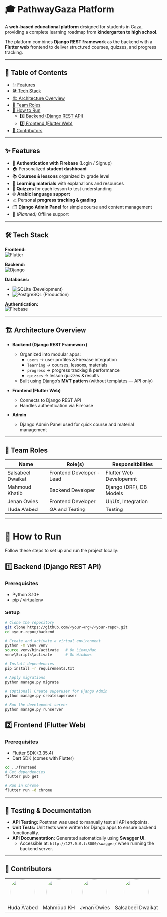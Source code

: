 # 🎓 PathwayGaza Platform

A **web-based educational platform** designed for students in Gaza, providing a complete learning roadmap from **kindergarten to high school**.  

The platform combines **Django REST Framework** as the backend with a **Flutter web** frontend to deliver structured courses, quizzes, and progress tracking.

---

## 📑 Table of Contents

- [✨ Features](#-features)
- [🛠 Tech Stack](#-tech-stack)
- [🏗️ Architecture Overview](#️-architecture-overview)
- [👥 Team Roles](#-team-roles)
- [🚀 How to Run](#-how-to-run)
  - [1️⃣ Backend (Django REST API)](#1%EF%B8%8F-backend-django-rest-api)
  - [2️⃣ Frontend (Flutter Web)](#2%EF%B8%8F-frontend-flutter-web)
- [🤝 Contributors](#-contributors)
---

## ✨ Features

- 🔑 **Authentication with Firebase** (Login / Signup)  
- 🏠 Personalized **student dashboard**  
- 📚 **Courses & lessons** organized by grade level  
- 📖 **Learning materials** with explanations and resources  
- 📝 **Quizzes** for each lesson to test understanding  
- 🌐 **Arabic language support**  
- 📈 Personal **progress tracking & grading**  
- 🗂️ **Django Admin Panel** for simple course and content management  
- 📶 *(Planned)* Offline support

---

## 🛠 Tech Stack

**Frontend:**  
![Flutter](https://img.shields.io/badge/Flutter-02569B?style=for-the-badge&logo=flutter&logoColor=white)  

**Backend:**  
![Django](https://img.shields.io/badge/Django_REST-092E20?style=for-the-badge&logo=django&logoColor=white)  

**Databases:**  
- ![SQLite](https://img.shields.io/badge/SQLite-003B57?style=for-the-badge&logo=sqlite&logoColor=white) (Development)  
- ![PostgreSQL](https://img.shields.io/badge/PostgreSQL-316192?style=for-the-badge&logo=postgresql&logoColor=white) (Production)  

**Authentication:**  
![Firebase](https://img.shields.io/badge/Firebase-FFCA28?style=for-the-badge&logo=firebase&logoColor=black)  

---

## 🏗️ Architecture Overview

- **Backend (Django REST Framework)**  
  - Organized into modular apps:
    - `users` → user profiles & Firebase integration  
    - `learning` → courses, lessons, materials  
    - `progress` → progress tracking & performance  
    - `quizzes` → lesson quizzes & results  
  - Built using Django’s **MVT pattern** (without templates — API only)  

- **Frontend (Flutter Web)**  
  - Connects to Django REST API  
  - Handles authentication via Firebase  

- **Admin**  
  - Django Admin Panel used for quick course and material management  
---
## 👥 Team Roles

| Name                | Role(s)                       | Responsitbilities                                  |
|---------------------|------------------------------|-----------------------------------------|
| Salsabeel Dwaikat   | Frontend Developer - Lead           | Flutter Web Developemnt |
| Mahmoud Khatib      | Backend Developer  | Django (DRF), DB Models    |
| Jenan Owies         | Frontend Developer           | UI/UX, Integration       |
| Huda A'abed         | QA and Testing            | Testing    |


---
# 🚀 How to Run
Follow these steps to set up and run the project locally:

## 1️⃣ Backend (Django REST API)

### Prerequisites
- Python 3.10+  
- pip / virtualenv  

### Setup
```bash
# Clone the repository
git clone https://github.com/<your-org>/<your-repo>.git
cd <your-repo>/backend

# Create and activate a virtual environment
python -m venv venv
source venv/bin/activate   # On Linux/Mac
venv\Scripts\activate      # On Windows

# Install dependencies
pip install -r requirements.txt

# Apply migrations
python manage.py migrate

# (Optional) Create superuser for Django Admin
python manage.py createsuperuser

# Run the development server
python manage.py runserver
```

## 2️⃣ Frontend (Flutter Web)
### Prerequisites

* Flutter SDK (3.35.4)
* Dart SDK (comes with Flutter)

```bash
cd ../frontend
# Get dependencies
flutter pub get

# Run in Chrome
flutter run -d chrome
```

---

## 🧪 Testing & Documentation

- **API Testing:** Postman was used to manually test all API endpoints.  
- **Unit Tests:** Unit tests were written for Django apps to ensure backend functionality.  
- **API Documentation:** Generated automatically using **Swagger UI**.  
  - Accessible at: `http://127.0.0.1:8000/swagger/` when running the backend server.

---

## 🤝 Contributors

<table>
  <tr>
    <td align="center">
      <a href="https://github.com/hudamabed">
        <img src="https://avatars.githubusercontent.com/hudamabed" width="80" style="border-radius:50%;" />
      </a>
      <br>Huda A'abed
    </td>
    <td align="center">
      <a href="https://github.com/MahmoudKH02">
        <img src="https://avatars.githubusercontent.com/MahmoudKH02" width="80" style="border-radius:50%;" />
      </a>
      <br>Mahmoud KH
    </td>
    <td align="center">
      <a href="https://github.com/JenanOwies">
        <img src="https://avatars.githubusercontent.com/JenanOwies" width="80" style="border-radius:50%;" />
      </a>
      <br>Jenan Owies
    </td>
    <td align="center">
      <a href="https://github.com/salsabeelDwaikat">
        <img src="https://avatars.githubusercontent.com/salsabeelDwaikat" width="80" style="border-radius:50%;" />
      </a>
      <br>Salsabeel Dwaikat
    </td>
  </tr>
</table>